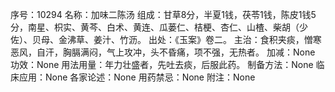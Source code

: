 序号：10294
名称：加味二陈汤
组成：甘草8分，半夏1钱，茯苓1钱，陈皮1钱5分，南星、枳实、黄芩、白术、黄连、瓜蒌仁、桔梗、杏仁、山楂、柴胡（少佐）、贝母、金沸草、姜汁、竹沥。
出处：《玉案》卷二。
主治：食积夹痰，憎寒恶风，自汗，胸膈满闷，气上攻冲，头不昏痛，项不强，无热者。
加减：None
功效：None
用法用量：年力壮盛者，先吐去痰，后服此药。
制备方法：None
临床应用：None
各家论述：None
用药禁忌：None
附注：None
